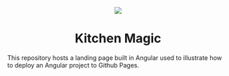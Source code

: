 <p align="center">
    <img src="src/favicon.ico">
    <h1 align="center">Kitchen Magic</h1>
</p>

This repository hosts a landing page built in Angular used to illustrate how to deploy an Angular project to Github Pages.